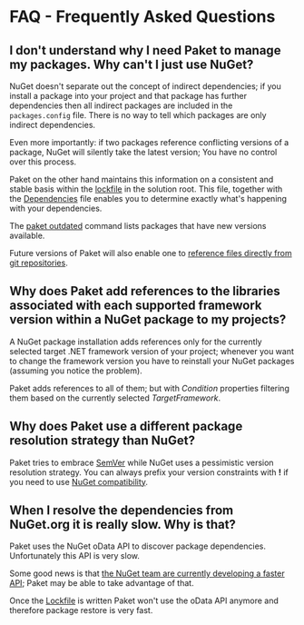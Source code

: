 FAQ - Frequently Asked Questions
================================

I don't understand why I need Paket to manage my packages. Why can't I just use NuGet?
--------------------------------------------------------------------------------------

NuGet doesn't separate out the concept of indirect dependencies; if you install a package into your project and that package has further dependencies then all indirect packages are included in the `packages.config` file. There is no way to tell which packages are only indirect dependencies. 

Even more importantly: if two packages reference conflicting versions of a package, NuGet will silently take the latest version; You have no control over this process.
 
Paket on the other hand maintains this information on a consistent and stable basis within the [lockfile](lockfile.html) in the solution root. This file, together with the [Dependencies](Dependencies_file.html) file enables you to determine exactly what's happening with your dependencies.

The [paket outdated](paket_outdated.html) command lists packages that have new versions available.

Future versions of Paket will also enable one to [reference files directly from git repositories](https://github.com/fsprojects/Paket/issues/9).

Why does Paket add references to the libraries associated with each supported framework version within a NuGet package to my projects?
--------------------------------------------------------------------------------------------------------------------------------------

A NuGet package installation adds references only for the currently selected target .NET framework version of your project;
whenever you want to change the framework version you have to reinstall your NuGet packages (assuming you notice the problem).

Paket adds references to all of them; but with *Condition* properties filtering them based on the currently selected *TargetFramework*.

Why does Paket use a different package resolution strategy than NuGet?
----------------------------------------------------------------------

Paket tries to embrace [SemVer](http://semver.org/) while NuGet uses a pessimistic version resolution strategy. You can always prefix your version constraints with **!** if you need to use [NuGet compatibility](packages_file.html).

When I resolve the dependencies from NuGet.org it is really slow. Why is that?
------------------------------------------------------------------------------

Paket uses the NuGet oData API to discover package dependencies. Unfortunately this API is very slow. 

Some good news is that [the NuGet team are currently developing a faster API](http://blog.nuget.org/20140711/nuget-architecture.html); Paket may be able to take advantage of that.

Once the [Lockfile](lockfile.html)  is written Paket won't use the oData API anymore and therefore package restore is very fast. 
